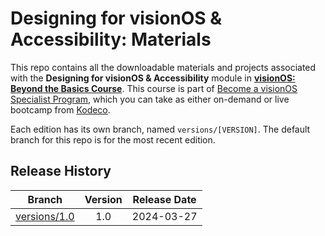 # Designing for visionOS & Accessibility: Materials

This repo contains all the downloadable materials and projects associated with the **Designing for visionOS & Accessibility** module in **[visionOS: Beyond the Basics Course](https://www.kodeco.com/ios/paths/visionos-beyond-the-basics)**. This course is part of [Become a visionOS Specialist Program](https://www.kodeco.com/ios/programs/visionos-specialist), which you can take as either on-demand or live bootcamp from [Kodeco](https://www.kodeco.com).

Each edition has its own branch, named `versions/[VERSION]`. The default branch for this repo is for the most recent edition.

## Release History

| Branch                                                                                  | Version | Release Date |
| --------------------------------------------------------------------------------------- |:-------:|:------------:|
| [versions/1.0](https://github.com/kodecocodes/m3-vosa-materials/tree/versions/1.0) | 1.0     | 2024-03-27   |
